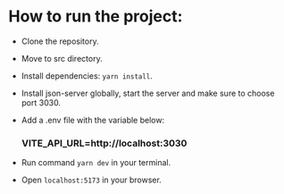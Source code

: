 # How to run the project:

- Clone the repository.
- Move to src directory.
- Install dependencies: `yarn install`.
- Install json-server globally, start the server and make sure to choose port 3030.
- Add a .env file with the variable below:

  ### VITE_API_URL=http://localhost:3030

- Run command `yarn dev` in your terminal.
- Open `localhost:5173` in your browser.
